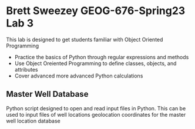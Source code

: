 Brett Sweezey GEOG-676-Spring23 Lab 3
======

This lab is designed to get students familiar with Object Oriented Programming
  * Practice the basics of Python through regular expressions and methods
  * Use Object Oreiented Programming to define classes, objects, and attributes
  * Cover advanced more advanced Python calculations
  
Master Well Database
------
Python script designed to open and read input files in Python. This can be used to input files of well locations geolocation coordinates for the master well location database
